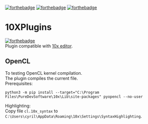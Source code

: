 [![forthebadge](https://forthebadge.com/images/badges/built-by-developers.svg)](https://forthebadge.com)
[![forthebadge](https://forthebadge.com/images/badges/built-with-love.svg)](https://forthebadge.com)
[![forthebadge](https://forthebadge.com/images/badges/made-with-python.svg)](https://forthebadge.com)

# 10XPlugins
[![forthebadge](https://forthebadge.com/images/badges/works-on-my-machine.svg)](https://forthebadge.com)
<br>
Plugin compatible with [10x editor](https://10xeditor.com/index.htm).<br>

## OpenCL
To testing OpenCL kernel compilation.<br>
The plugin compiles the current file.<br>
Prerequisites:
```
python3 -m pip install --target="C:\Program Files\PureDevSoftware\10x\Lib\site-packages" pyopencl --no-user
```

Highlighting:<br>
Copy file `cl.10x_syntax` to `C:\Users\cyril\AppData\Roaming\10x\Settings\SyntaxHighlighting`.
